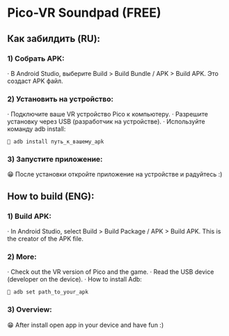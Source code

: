 # Pico-VR Soundpad (FREE)

## Как забилдить (RU):
### 1) Собрать APK:
  · В Android Studio, выберите Build > Build Bundle / APK > Build APK. Это создаст APK файл.
### 2) Установить на устройство:
  · Подключите ваше VR устройство Pico к компьютеру.
  · Разрешите установку через USB (разработчик на устройстве).
  · Используйте команду adb install:
  
    📍 adb install путь_к_вашему_apk
### 3) Запустите приложение:
  😁 После установки откройте приложение на устройстве и радуйтесь :)

## How to build (ENG):
### 1) Build APK:
  · In Android Studio, select Build > Build Package / APK > Build APK. This is the creator of the APK file.
### 2) More:
  · Check out the VR version of Pico and the game.
  · Read the USB device (developer on the device).
  · How to install Adb:
  
    📍 adb set path_to_your_apk
### 3) Overview:
  😁 After install open app in your device and have fun :)
